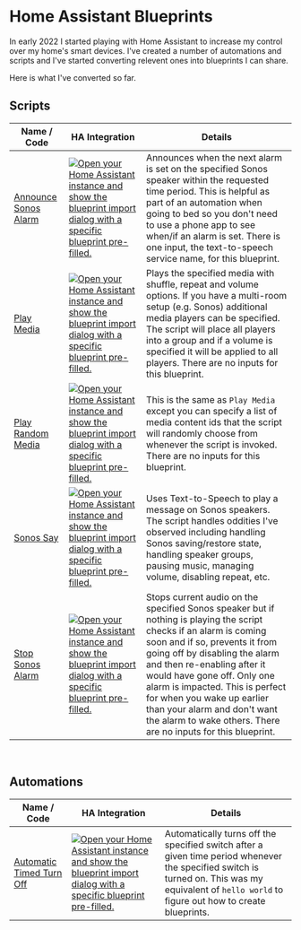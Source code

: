 # Home Assistant Blueprints
In early 2022 I started playing with Home Assistant to increase my control over my home's smart devices. I've created a number of automations and scripts and I've started converting relevent ones into blueprints I can share. 

Here is what I've converted so far.

## Scripts
| Name / Code | HA Integration | Details |
| --- | --- | --- |
| [Announce Sonos Alarm](https://github.com/Talvish/home-assistant-blueprints/blob/main/script/announce_sonos_alarm.yaml) | [![Open your Home Assistant instance and show the blueprint import dialog with a specific blueprint pre-filled.](https://my.home-assistant.io/badges/blueprint_import.svg)](https://my.home-assistant.io/redirect/blueprint_import/?blueprint_url=https%3A%2F%2Fgithub.com%2FTalvish%2Fhome-assistant-blueprints%2Fblob%2Fmain%2Fscript%2Fannounce_sonos_alarm.yaml) | Announces when the next alarm is set on the specified Sonos speaker within the requested time period. This is helpful as part of an automation when going to bed so you don't need to use a phone app to see when/if an alarm is set. There is one input, the text-to-speech service name, for this blueprint. |
| [Play Media](https://github.com/Talvish/home-assistant-blueprints/blob/main/script/play_media.yaml) | [![Open your Home Assistant instance and show the blueprint import dialog with a specific blueprint pre-filled.](https://my.home-assistant.io/badges/blueprint_import.svg)](https://my.home-assistant.io/redirect/blueprint_import/?blueprint_url=https%3A%2F%2Fgithub.com%2FTalvish%2Fhome-assistant-blueprints%2Fblob%2Fmain%2Fscript%2Fplay_media.yaml) | Plays the specified media with shuffle, repeat and volume options. If you have a multi-room setup (e.g. Sonos) additional media players can be specified. The script will place all players into a group and if a volume is specified it will be applied to all players. There are no inputs for this blueprint. |
| [Play Random Media](https://github.com/Talvish/home-assistant-blueprints/blob/main/script/play_random_media.yaml) | [![Open your Home Assistant instance and show the blueprint import dialog with a specific blueprint pre-filled.](https://my.home-assistant.io/badges/blueprint_import.svg)](https://my.home-assistant.io/redirect/blueprint_import/?blueprint_url=https%3A%2F%2Fgithub.com%2FTalvish%2Fhome-assistant-blueprints%2Fblob%2Fmain%2Fscript%2Fplay_random_media.yaml) | This is the same as `Play Media` except you can specify a list of media content ids that the script will randomly choose from whenever the script is invoked. There are no inputs for this blueprint. |
| [Sonos Say](https://github.com/Talvish/home-assistant-blueprints/blob/main/script/sonos_say.yaml) | [![Open your Home Assistant instance and show the blueprint import dialog with a specific blueprint pre-filled.](https://my.home-assistant.io/badges/blueprint_import.svg)](https://my.home-assistant.io/redirect/blueprint_import/?blueprint_url=https%3A%2F%2Fgithub.com%2FTalvish%2Fhome-assistant-blueprints%2Fblob%2Fmain%2Fscript%2Fsonos_say.yaml) | Uses Text-to-Speech to play a message on Sonos speakers. The script handles oddities I've observed including handling Sonos saving/restore state, handling speaker groups, pausing music, managing volume, disabling repeat, etc. |
| [Stop Sonos Alarm](https://github.com/Talvish/home-assistant-blueprints/blob/main/script/stop_sonos_alarm.yaml) | [![Open your Home Assistant instance and show the blueprint import dialog with a specific blueprint pre-filled.](https://my.home-assistant.io/badges/blueprint_import.svg)](https://my.home-assistant.io/redirect/blueprint_import/?blueprint_url=https%3A%2F%2Fgithub.com%2FTalvish%2Fhome-assistant-blueprints%2Fblob%2Fmain%2Fscript%2Fstop_sonos_alarm.yaml) | Stops current audio on the specified Sonos speaker but if nothing is playing the script checks if an alarm is coming soon and if so, prevents it from going off by disabling the alarm and then re-enabling after it would have gone off. Only one alarm is impacted. This is perfect for when you wake up earlier than your alarm and don't want the alarm to wake others. There are no inputs for this blueprint. |

&nbsp;
## Automations

| Name / Code | HA Integration | Details |
| --- | --- | --- |
| [Automatic Timed Turn Off](https://github.com/Talvish/home-assistant-blueprints/blob/main/automation/timed_turn_off.yaml) | [![Open your Home Assistant instance and show the blueprint import dialog with a specific blueprint pre-filled.](https://my.home-assistant.io/badges/blueprint_import.svg)](https://my.home-assistant.io/redirect/blueprint_import/?blueprint_url=https%3A%2F%2Fgithub.com%2FTalvish%2Fhome-assistant-blueprints%2Fblob%2Fmain%2Fautomation%2Ftimed_turn_off.yaml) | Automatically turns off the specified switch after a given time period whenever the specified switch is turned on. This was my equivalent of `hello world` to figure out how to create blueprints. |
